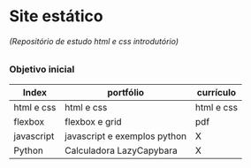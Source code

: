 # Site estático

###### (Repositório de estudo html e css introdutório)


### Objetivo inicial

Index | portfólio | currículo
---|---|---
html e css | html e css | html e css
flexbox | flexbox e grid | pdf
javascript | javascript e exemplos python | X
Python | Calculadora LazyCapybara | X
